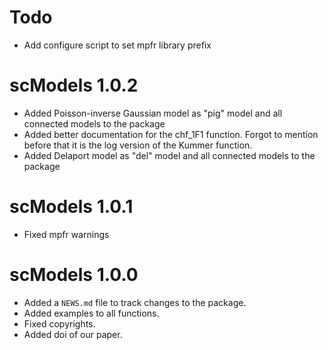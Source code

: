 # Todo

* Add configure script to set mpfr library prefix

# scModels 1.0.2
* Added Poisson-inverse Gaussian model as "pig" model and all connected models to the package
* Added better documentation for the chf_1F1 function. Forgot to mention before that it is the log version of the Kummer function.
* Added Delaport model as "del" model and all connected models to the package

# scModels 1.0.1

* Fixed mpfr warnings


# scModels 1.0.0

* Added a `NEWS.md` file to track changes to the package.
* Added examples to all functions.
* Fixed copyrights.
* Added doi of our paper.

